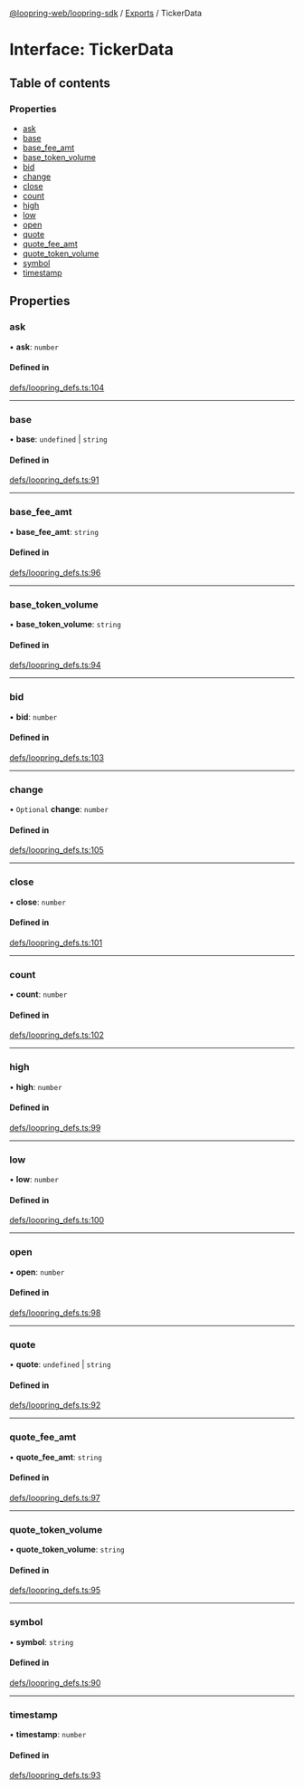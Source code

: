 [@loopring-web/loopring-sdk](../README.md) / [Exports](../modules.md) / TickerData

# Interface: TickerData

## Table of contents

### Properties

- [ask](TickerData.md#ask)
- [base](TickerData.md#base)
- [base\_fee\_amt](TickerData.md#base_fee_amt)
- [base\_token\_volume](TickerData.md#base_token_volume)
- [bid](TickerData.md#bid)
- [change](TickerData.md#change)
- [close](TickerData.md#close)
- [count](TickerData.md#count)
- [high](TickerData.md#high)
- [low](TickerData.md#low)
- [open](TickerData.md#open)
- [quote](TickerData.md#quote)
- [quote\_fee\_amt](TickerData.md#quote_fee_amt)
- [quote\_token\_volume](TickerData.md#quote_token_volume)
- [symbol](TickerData.md#symbol)
- [timestamp](TickerData.md#timestamp)

## Properties

### ask

• **ask**: `number`

#### Defined in

[defs/loopring_defs.ts:104](https://github.com/Loopring/loopring_sdk/blob/4fed49a/src/defs/loopring_defs.ts#L104)

___

### base

• **base**: `undefined` \| `string`

#### Defined in

[defs/loopring_defs.ts:91](https://github.com/Loopring/loopring_sdk/blob/4fed49a/src/defs/loopring_defs.ts#L91)

___

### base\_fee\_amt

• **base\_fee\_amt**: `string`

#### Defined in

[defs/loopring_defs.ts:96](https://github.com/Loopring/loopring_sdk/blob/4fed49a/src/defs/loopring_defs.ts#L96)

___

### base\_token\_volume

• **base\_token\_volume**: `string`

#### Defined in

[defs/loopring_defs.ts:94](https://github.com/Loopring/loopring_sdk/blob/4fed49a/src/defs/loopring_defs.ts#L94)

___

### bid

• **bid**: `number`

#### Defined in

[defs/loopring_defs.ts:103](https://github.com/Loopring/loopring_sdk/blob/4fed49a/src/defs/loopring_defs.ts#L103)

___

### change

• `Optional` **change**: `number`

#### Defined in

[defs/loopring_defs.ts:105](https://github.com/Loopring/loopring_sdk/blob/4fed49a/src/defs/loopring_defs.ts#L105)

___

### close

• **close**: `number`

#### Defined in

[defs/loopring_defs.ts:101](https://github.com/Loopring/loopring_sdk/blob/4fed49a/src/defs/loopring_defs.ts#L101)

___

### count

• **count**: `number`

#### Defined in

[defs/loopring_defs.ts:102](https://github.com/Loopring/loopring_sdk/blob/4fed49a/src/defs/loopring_defs.ts#L102)

___

### high

• **high**: `number`

#### Defined in

[defs/loopring_defs.ts:99](https://github.com/Loopring/loopring_sdk/blob/4fed49a/src/defs/loopring_defs.ts#L99)

___

### low

• **low**: `number`

#### Defined in

[defs/loopring_defs.ts:100](https://github.com/Loopring/loopring_sdk/blob/4fed49a/src/defs/loopring_defs.ts#L100)

___

### open

• **open**: `number`

#### Defined in

[defs/loopring_defs.ts:98](https://github.com/Loopring/loopring_sdk/blob/4fed49a/src/defs/loopring_defs.ts#L98)

___

### quote

• **quote**: `undefined` \| `string`

#### Defined in

[defs/loopring_defs.ts:92](https://github.com/Loopring/loopring_sdk/blob/4fed49a/src/defs/loopring_defs.ts#L92)

___

### quote\_fee\_amt

• **quote\_fee\_amt**: `string`

#### Defined in

[defs/loopring_defs.ts:97](https://github.com/Loopring/loopring_sdk/blob/4fed49a/src/defs/loopring_defs.ts#L97)

___

### quote\_token\_volume

• **quote\_token\_volume**: `string`

#### Defined in

[defs/loopring_defs.ts:95](https://github.com/Loopring/loopring_sdk/blob/4fed49a/src/defs/loopring_defs.ts#L95)

___

### symbol

• **symbol**: `string`

#### Defined in

[defs/loopring_defs.ts:90](https://github.com/Loopring/loopring_sdk/blob/4fed49a/src/defs/loopring_defs.ts#L90)

___

### timestamp

• **timestamp**: `number`

#### Defined in

[defs/loopring_defs.ts:93](https://github.com/Loopring/loopring_sdk/blob/4fed49a/src/defs/loopring_defs.ts#L93)
